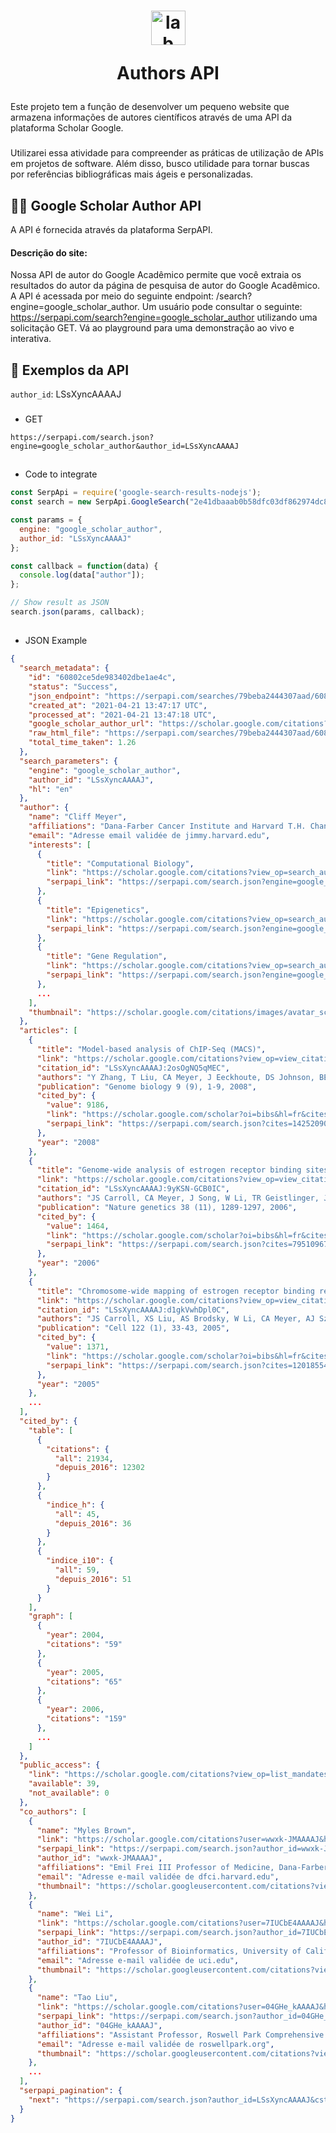 <h1 align="center">
  <img align="center" alt="lab" height="55" width="55" src="https://upload.wikimedia.org/wikipedia/commons/thumb/c/c7/Google_Scholar_logo.svg/2048px-Google_Scholar_logo.svg.png">




Authors API 

</h1>

Este projeto tem a função de desenvolver um pequeno website que armazena informações de autores científicos através de uma API da plataforma Scholar Google.

###

Utilizarei essa atividade para compreender as práticas de utilização de APIs em projetos de software. Além disso, busco utilidade para tornar buscas por referências bibliográficas mais ágeis e personalizadas.

## 👨‍🎓 Google Scholar Author API 

A API é fornecida através da plataforma SerpAPI.

#### Descrição do site: 

Nossa API de autor do Google Acadêmico permite que você extraia os resultados do autor da página de pesquisa de autor do Google Acadêmico. A API é acessada por meio do seguinte endpoint: /search?engine=google_scholar_author. Um usuário pode consultar o seguinte: https://serpapi.com/search?engine=google_scholar_author utilizando uma solicitação GET. Vá ao playground para uma demonstração ao vivo e interativa.

## 📯 Exemplos da API

`author_id`: LSsXyncAAAAJ

###

- GET 
```
https://serpapi.com/search.json?engine=google_scholar_author&author_id=LSsXyncAAAAJ
```
##

- Code to integrate
``` node.js
const SerpApi = require('google-search-results-nodejs');
const search = new SerpApi.GoogleSearch("2e41dbaaab0b58dfc03df862974dc84843780cacc7a53652d2c5b099f13e694f");

const params = {
  engine: "google_scholar_author",
  author_id: "LSsXyncAAAAJ"
};

const callback = function(data) {
  console.log(data["author"]);
};

// Show result as JSON
search.json(params, callback);
```
##

- JSON Example
``` json
{
  "search_metadata": {
    "id": "60802ce5de983402dbe1ae4c",
    "status": "Success",
    "json_endpoint": "https://serpapi.com/searches/79beba2444307aad/60802ce5de983402dbe1ae4c.json",
    "created_at": "2021-04-21 13:47:17 UTC",
    "processed_at": "2021-04-21 13:47:18 UTC",
    "google_scholar_author_url": "https://scholar.google.com/citations?user=LSsXyncAAAAJ&hl=en",
    "raw_html_file": "https://serpapi.com/searches/79beba2444307aad/60802ce5de983402dbe1ae4c.html",
    "total_time_taken": 1.26
  },
  "search_parameters": {
    "engine": "google_scholar_author",
    "author_id": "LSsXyncAAAAJ",
    "hl": "en"
  },
  "author": {
    "name": "Cliff Meyer",
    "affiliations": "Dana-Farber Cancer Institute and Harvard T.H. Chan School of Public Health",
    "email": "Adresse email validée de jimmy.harvard.edu",
    "interests": [
      {
        "title": "Computational Biology",
        "link": "https://scholar.google.com/citations?view_op=search_authors&hl=en&mauthors=label:computational_biology",
        "serpapi_link": "https://serpapi.com/search.json?engine=google_scholar_profiles&hl=en&mauthors=label%3Acomputational_biology"
      },
      {
        "title": "Epigenetics",
        "link": "https://scholar.google.com/citations?view_op=search_authors&hl=en&mauthors=label:epigenetics",
        "serpapi_link": "https://serpapi.com/search.json?engine=google_scholar_profiles&hl=en&mauthors=label%3Aepigenetics"
      },
      {
        "title": "Gene Regulation",
        "link": "https://scholar.google.com/citations?view_op=search_authors&hl=en&mauthors=label:gene_regulation",
        "serpapi_link": "https://serpapi.com/search.json?engine=google_scholar_profiles&hl=en&mauthors=label%3Agene_regulation"
      },
      ...
    ],
    "thumbnail": "https://scholar.google.com/citations/images/avatar_scholar_128.png"
  },
  "articles": [
    {
      "title": "Model-based analysis of ChIP-Seq (MACS)",
      "link": "https://scholar.google.com/citations?view_op=view_citation&hl=fr&user=LSsXyncAAAAJ&citation_for_view=LSsXyncAAAAJ:2osOgNQ5qMEC",
      "citation_id": "LSsXyncAAAAJ:2osOgNQ5qMEC",
      "authors": "Y Zhang, T Liu, CA Meyer, J Eeckhoute, DS Johnson, BE Bernstein, ...",
      "publication": "Genome biology 9 (9), 1-9, 2008",
      "cited_by": {
        "value": 9186,
        "link": "https://scholar.google.com/scholar?oi=bibs&hl=fr&cites=14252090027271643524",
        "serpapi_link": "https://serpapi.com/search.json?cites=14252090027271643524&engine=google_scholar&hl=en"
      },
      "year": "2008"
    },
    {
      "title": "Genome-wide analysis of estrogen receptor binding sites",
      "link": "https://scholar.google.com/citations?view_op=view_citation&hl=fr&user=LSsXyncAAAAJ&citation_for_view=LSsXyncAAAAJ:9yKSN-GCB0IC",
      "citation_id": "LSsXyncAAAAJ:9yKSN-GCB0IC",
      "authors": "JS Carroll, CA Meyer, J Song, W Li, TR Geistlinger, J Eeckhoute, ...",
      "publication": "Nature genetics 38 (11), 1289-1297, 2006",
      "cited_by": {
        "value": 1464,
        "link": "https://scholar.google.com/scholar?oi=bibs&hl=fr&cites=7951096779388712529",
        "serpapi_link": "https://serpapi.com/search.json?cites=7951096779388712529&engine=google_scholar&hl=en"
      },
      "year": "2006"
    },
    {
      "title": "Chromosome-wide mapping of estrogen receptor binding reveals long-range regulation requiring the forkhead protein FoxA1",
      "link": "https://scholar.google.com/citations?view_op=view_citation&hl=fr&user=LSsXyncAAAAJ&citation_for_view=LSsXyncAAAAJ:d1gkVwhDpl0C",
      "citation_id": "LSsXyncAAAAJ:d1gkVwhDpl0C",
      "authors": "JS Carroll, XS Liu, AS Brodsky, W Li, CA Meyer, AJ Szary, J Eeckhoute, ...",
      "publication": "Cell 122 (1), 33-43, 2005",
      "cited_by": {
        "value": 1371,
        "link": "https://scholar.google.com/scholar?oi=bibs&hl=fr&cites=12018554524946333077",
        "serpapi_link": "https://serpapi.com/search.json?cites=12018554524946333077&engine=google_scholar&hl=en"
      },
      "year": "2005"
    },
    ...
  ],
  "cited_by": {
    "table": [
      {
        "citations": {
          "all": 21934,
          "depuis_2016": 12302
        }
      },
      {
        "indice_h": {
          "all": 45,
          "depuis_2016": 36
        }
      },
      {
        "indice_i10": {
          "all": 59,
          "depuis_2016": 51
        }
      }
    ],
    "graph": [
      {
        "year": 2004,
        "citations": "59"
      },
      {
        "year": 2005,
        "citations": "65"
      },
      {
        "year": 2006,
        "citations": "159"
      },
      ...
    ]
  },
  "public_access": {
    "link": "https://scholar.google.com/citations?view_op=list_mandates&hl=fr&user=LSsXyncAAAAJ",
    "available": 39,
    "not_available": 0
  },
  "co_authors": [
    {
      "name": "Myles Brown",
      "link": "https://scholar.google.com/citations?user=wwxk-JMAAAAJ&hl=fr",
      "serpapi_link": "https://serpapi.com/search.json?author_id=wwxk-JMAAAAJ&engine=google_scholar_author&hl=en",
      "author_id": "wwxk-JMAAAAJ",
      "affiliations": "Emil Frei III Professor of Medicine, Dana-Farber Cancer Institute and Harvard Medical School",
      "email": "Adresse e-mail validée de dfci.harvard.edu",
      "thumbnail": "https://scholar.googleusercontent.com/citations?view_op=small_photo&user=wwxk-JMAAAAJ&citpid=10"
    },
    {
      "name": "Wei Li",
      "link": "https://scholar.google.com/citations?user=7IUCbE4AAAAJ&hl=fr",
      "serpapi_link": "https://serpapi.com/search.json?author_id=7IUCbE4AAAAJ&engine=google_scholar_author&hl=en",
      "author_id": "7IUCbE4AAAAJ",
      "affiliations": "Professor of Bioinformatics, University of California Irvine; Baylor College of Medicine",
      "email": "Adresse e-mail validée de uci.edu",
      "thumbnail": "https://scholar.googleusercontent.com/citations?view_op=small_photo&user=7IUCbE4AAAAJ&citpid=5"
    },
    {
      "name": "Tao Liu",
      "link": "https://scholar.google.com/citations?user=04GHe_kAAAAJ&hl=fr",
      "serpapi_link": "https://serpapi.com/search.json?author_id=04GHe_kAAAAJ&engine=google_scholar_author&hl=en",
      "author_id": "04GHe_kAAAAJ",
      "affiliations": "Assistant Professor, Roswell Park Comprehensive Cancer Center",
      "email": "Adresse e-mail validée de roswellpark.org",
      "thumbnail": "https://scholar.googleusercontent.com/citations?view_op=small_photo&user=04GHe_kAAAAJ&citpid=2"
    },
    ...
  ],
  "serpapi_pagination": {
    "next": "https://serpapi.com/search.json?author_id=LSsXyncAAAAJ&cstart=20&engine=google_scholar_author&hl=en"
  }
}
```
##

